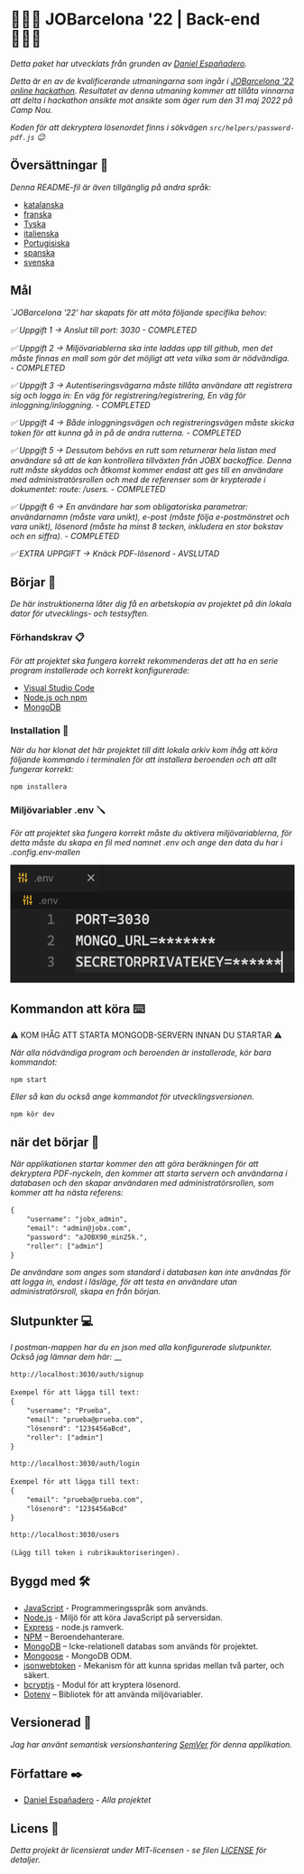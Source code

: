 # 👨🏻‍💻 JOBarcelona '22 | Back-end 👨🏻‍💻

_Detta paket har utvecklats från grunden av [Daniel Españadero](https://github.com/DanielEspanadero)._

_Detta är en av de kvalificerande utmaningarna som ingår i [JOBarcelona '22 online hackathon](https://nuwe.io/challenge/jobarcelona-'22-back-end). Resultatet av denna utmaning kommer att tillåta vinnarna att delta i hackathon ansikte mot ansikte som äger rum den 31 maj 2022 på Camp Nou._

_Koden för att dekryptera lösenordet finns i sökvägen `src/helpers/password-pdf.js` 😉_

## Översättningar 💬

_Denna README-fil är även tillgänglig på andra språk:_
- [katalanska](https://github.com/DanielEspanadero/hackathon-jobarcelona22-back-javascript/blob/main/docs/README-cat.md)
- [franska](https://github.com/DanielEspanadero/hackathon-jobarcelona22-back-javascript/blob/main/docs/README-fr.md)
- [Tyska](https://github.com/DanielEspanadero/hackathon-jobarcelona22-back-javascript/blob/main/docs/README-de.md)
- [italienska](https://github.com/DanielEspanadero/hackathon-jobarcelona22-back-javascript/blob/main/docs/README-it.md)
- [Portugisiska](https://github.com/DanielEspanadero/hackathon-jobarcelona22-back-javascript/blob/main/docs/README-pt.md)
- [spanska](https://github.com/DanielEspanadero/hackathon-jobarcelona22-back-javascript/blob/main/docs/README-es.md)
- [svenska](https://github.com/DanielEspanadero/hackathon-jobarcelona22-back-javascript/blob/main/docs/README-se.md)

## Mål
_`JOBarcelona '22' har skapats för att möta följande specifika behov:_

_✅ Uppgift 1 → Anslut till port: 3030 - COMPLETED_

_✅ Uppgift 2 → Miljövariablerna ska inte laddas upp till github, men det måste finnas en mall som gör det möjligt att veta vilka som är nödvändiga. - COMPLETED_

_✅ Uppgift 3 → Autentiseringsvägarna måste tillåta användare att registrera sig och logga in: En väg för registrering/registrering, En väg för inloggning/inloggning. - COMPLETED_

_✅ Uppgift 4 → Både inloggningsvägen och registreringsvägen måste skicka token för att kunna gå in på de andra rutterna. - COMPLETED_

_✅ Uppgift 5 → Dessutom behövs en rutt som returnerar hela listan med användare så att de kan kontrollera tillväxten från JOBX backoffice. Denna rutt måste skyddas och åtkomst kommer endast att ges till en användare med administratörsrollen och med de referenser som är krypterade i dokumentet: route: /users. - COMPLETED_

_✅ Uppgift 6 → En användare har som obligatoriska parametrar: användarnamn (måste vara unikt), e-post (måste följa e-postmönstret och vara unikt), lösenord (måste ha minst 8 tecken, inkludera en stor bokstav och en siffra). - COMPLETED_

_✅ EXTRA UPPGIFT → Knäck PDF-lösenord - AVSLUTAD_

## Börjar 🚀

_De här instruktionerna låter dig få en arbetskopia av projektet på din lokala dator för utvecklings- och testsyften._

### Förhandskrav 📋

_För att projektet ska fungera korrekt rekommenderas det att ha en serie program installerade och korrekt konfigurerade:_
- [Visual Studio Code](https://code.visualstudio.com/download)
- [Node.js och npm](https://nodejs.org/es/)
- [MongoDB](https://docs.mongodb.com/manual/installation/)

### Installation 🔧

_När du har klonat det här projektet till ditt lokala arkiv kom ihåg att köra följande kommando i terminalen för att installera beroenden och att allt fungerar korrekt:_
```
npm installera
```

### Miljövariabler .env 🪛

_För att projektet ska fungera korrekt måste du aktivera miljövariablerna, för detta måste du skapa en fil med namnet .env och ange den data du har i .config.env-mallen_

![Demo](https://github.com/DanielEspanadero/hackathon-jobarcelona22-back-javascript/blob/main/docs/env.png)

## Kommandon att köra ⌨️

⚠️ KOM IHÅG ATT STARTA MONGODB-SERVERN INNAN DU STARTAR ⚠️

_När alla nödvändiga program och beroenden är installerade, kör bara kommandot:_
```
npm start
```
_Eller så kan du också ange kommandot för utvecklingsversionen._
```
npm kör dev
```

## när det börjar 🤔
_När applikationen startar kommer den att göra beräkningen för att dekryptera PDF-nyckeln, den kommer att starta servern och användarna i databasen och den skapar användaren med administratörsrollen, som kommer att ha nästa referens:_
```
{
    "username": "jobx_admin",
    "email": "admin@jobx.com",
    "password": "aJOBX90_min25k.",
    "roller": ["admin"]
}
```
_De användare som anges som standard i databasen kan inte användas för att logga in, endast i läsläge, för att testa en användare utan administratörsroll, skapa en från början._

## Slutpunkter 💻

_I postman-mappen har du en json med alla konfigurerade slutpunkter._
_Också jag lämnar dem här:_
__
```
http://localhost:3030/auth/signup

Exempel för att lägga till text:
{
    "username": "Prueba",
    "email": "prueba@prueba.com",
    "lösenord": "123$456aBcd",
    "roller": ["admin"]
}
```
```
http://localhost:3030/auth/login

Exempel för att lägga till text:
{
    "email": "prueba@prueba.com",
    "lösenord": "123$456aBcd"
}
```
```
http://localhost:3030/users

(Lägg till token i rubrikauktoriseringen).
```

## Byggd med 🛠️

* [JavaScript](https://developer.mozilla.org/es/docs/Web/JavaScript) - Programmeringsspråk som används.
* [Node.js](https://nodejs.org/es/docs/) - Miljö för att köra JavaScript på serversidan.
* [Express](https://www.npmjs.com/package/express) - node.js ramverk.
* [NPM](https://www.npmjs.com/) – Beroendehanterare.
* [MongoDB](https://docs.mongodb.com/) – Icke-relationell databas som används för projektet.
* [Mongoose](https://mongoosejs.com/docs/guide.html) - MongoDB ODM.
* [jsonwebtoken](https://www.npmjs.com/package/jsonwebtoken) - Mekanism för att kunna spridas mellan två parter, och säkert.
* [bcryptjs](https://www.npmjs.com/package/bcryptjs) - Modul för att kryptera lösenord.
* [Dotenv](https://www.npmjs.com/package/dotenv) – Bibliotek för att använda miljövariabler.

## Versionerad 📌

_Jag har använt semantisk versionshantering [SemVer](http://semver.org/) för denna applikation._

## Författare ✒️

* [Daniel Españadero](https://github.com/DanielEspanadero) - *Alla projektet*

## Licens 📄

_Detta projekt är licensierat under MIT-licensen - se filen [LICENSE](https://github.com/DanielEspanadero/hackathon-jobarcelona22-back-javascript/blob/main/LICENSE) för detaljer._